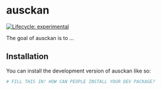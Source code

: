 
<!-- README.md is generated from README.Rmd. Please edit that file -->

# ausckan

<!-- badges: start -->

[![Lifecycle:
experimental](https://img.shields.io/badge/lifecycle-experimental-orange.svg)](https://lifecycle.r-lib.org/articles/stages.html#experimental)
<!-- badges: end -->

The goal of ausckan is to …

## Installation

You can install the development version of ausckan like so:

``` r
# FILL THIS IN! HOW CAN PEOPLE INSTALL YOUR DEV PACKAGE?
```
